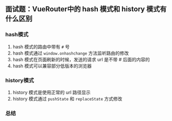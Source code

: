 ## 面试题：VueRouter中的 hash 模式和 history 模式有什么区别

### hash模式

1. hash 模式的路由中带有 `#` 号
2. hash 模式通过 `window.onhashchange` 方法监听路由的修改
3. hash 模式在页面刷新的时候，发送的请求 url 是不带 # 后面的内容的
4. hash 模式可以兼容部分低版本的浏览器

### history模式

1. history 模式是使用正常的 url 路径显示
2. history 模式通过 `pushState` 和 `replaceState` 方式修改

### 总结

